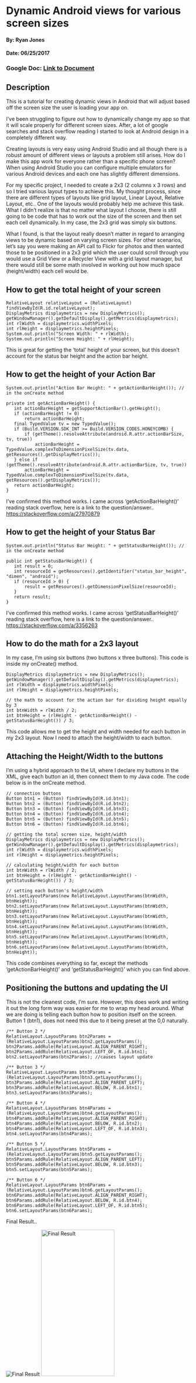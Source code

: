 # Dynamic Android views for various screen sizes

#### By: Ryan Jones
#### Date: 06/25/2017

### Google Doc: [Link to Document](https://docs.google.com/document/d/156tvgPxx0o7WsyVf394hrt6NM92XxSI6w8Nr2IJHSJU/edit?usp=sharing)

## Description
This is a tutorial for creating dynamic views in Android that will adjust based off the screen size the user is loading your app on.

I’ve been struggling to figure out how to dynamically change my app so that it will scale properly for different screen sizes. After, a lot of google searches and stack overflow reading I started to look at Android design in a completely different way.
 
Creating layouts is very easy using Android Studio and all though there is a robust amount of different views or layouts a problem still arises. How do I make this app work for everyone rather than a specific phone screen? When using Android Studio you can configure multiple emulators for various Android devices and each one has slightly different dimensions. 
 
For my specific project, I needed to create a 2x3 (2 columns x 3 rows) and so I tried various layout types to achieve this. My thought process, since there are different types of layouts like grid layout, Linear Layout, Relative Layout, etc.. One of the layouts would probably help me achieve this task. What I didn’t realize is that no matter what layout I choose, there is still going to be code that has to work out the size of the screen and then set each cell dynamically. In my case, the 2x3 grid was simply six buttons.
 
What I found, is that the layout really doesn’t matter in regard to arranging views to be dynamic based on varying screen sizes. For other scenarios, let’s say you were making an API call to Flickr for photos and then wanted those to be positioned in a 2x3 grid which the user could scroll through you would use a Grid View or a Recycler View with a grid layout manager, but there would still be some math involved in working out how much space (height/width) each cell would be.
 
## How to get the total height of your screen
```
RelativeLayout relativeLayout = (RelativeLayout) findViewById(R.id.relativeLayout);
DisplayMetrics displaymetrics = new DisplayMetrics();
getWindowManager().getDefaultDisplay().getMetrics(displaymetrics);
int rlWidth = displaymetrics.widthPixels;
int rlHeight = displaymetrics.heightPixels;
System.out.println("Screen Width: " + rlWidth);
System.out.println("Screen Height: " + rlHeight);
```
 
This is great for getting the ‘total’ height of your screen, but this doesn’t account for the status bar height and the action bar height.

## How to get the height of your Action Bar
``` System.out.println("Action Bar Height: " + getActionBarHeight()); // in the onCreate method ```

```
private int getActionBarHeight() {
   int actionBarHeight = getSupportActionBar().getHeight();
   if (actionBarHeight != 0)
       return actionBarHeight;
   final TypedValue tv = new TypedValue();
   if (Build.VERSION.SDK_INT >= Build.VERSION_CODES.HONEYCOMB) {
       if (getTheme().resolveAttribute(android.R.attr.actionBarSize, tv, true))
           actionBarHeight = TypedValue.complexToDimensionPixelSize(tv.data, getResources().getDisplayMetrics());
   } else if (getTheme().resolveAttribute(android.R.attr.actionBarSize, tv, true))
       actionBarHeight = TypedValue.complexToDimensionPixelSize(tv.data, getResources().getDisplayMetrics());
   return actionBarHeight;
}
```

I’ve confirmed this method works. I came across ‘getActionBarHeight()’ reading stack overflow, here is a link to the question/answer.. https://stackoverflow.com/a/27970879
 
## How to get the height of your Status Bar
``` System.out.println("Status Bar Height: " + getStatusBarHeight()); // in the onCreate method ```

```
public int getStatusBarHeight() {
   int result = 0;
   int resourceId = getResources().getIdentifier("status_bar_height", "dimen", "android");
   if (resourceId > 0) {
       result = getResources().getDimensionPixelSize(resourceId);
   }
   return result;
}
```
 
I’ve confirmed this method works. I came across ‘getStatusBarHeight()’ reading stack overflow, here is a link to the question/answer.. https://stackoverflow.com/a/3356263
 
## How to do the math for a 2x3 layout
In my case, I’m using six buttons (two buttons x three buttons). This code is inside my onCreate() method.

```
DisplayMetrics displaymetrics = new DisplayMetrics();
getWindowManager().getDefaultDisplay().getMetrics(displaymetrics);
int rlWidth = displaymetrics.widthPixels;
int rlHeight = displaymetrics.heightPixels;
 
// the math to account for the action bar for dividing height equally by 3
int btnWidth = rlWidth / 2;
int btnHeight = (rlHeight - getActionBarHeight() - getStatusBarHeight()) / 3;
```

This code allows me to get the height and width needed for each button in my 2x3 layout. Now I need to attach the height/width to each button.
 
## Attaching the Height/Width to the buttons
I’m using a hybrid approach to the UI, where I declare my buttons in the XML, give each button an id, then connect them to my Java code. The code below is in the onCreate method.

```
// connection buttons
Button btn1 = (Button) findViewById(R.id.btn1);
Button btn2 = (Button) findViewById(R.id.btn2);
Button btn3 = (Button) findViewById(R.id.btn3);
Button btn4 = (Button) findViewById(R.id.btn4);
Button btn5 = (Button) findViewById(R.id.btn5);
Button btn6 = (Button) findViewById(R.id.btn6);
 
// getting the total screen size, height/width
DisplayMetrics displaymetrics = new DisplayMetrics();
getWindowManager().getDefaultDisplay().getMetrics(displaymetrics);
int rlWidth = displaymetrics.widthPixels;
int rlHeight = displaymetrics.heightPixels;
 
// calculating height/width for each button
int btnWidth = rlWidth / 2;
int btnHeight = (rlHeight - getActionBarHeight() - getStatusBarHeight()) / 3;
 
// setting each button's height/width
btn1.setLayoutParams(new RelativeLayout.LayoutParams(btnWidth, btnHeight));
btn2.setLayoutParams(new RelativeLayout.LayoutParams(btnWidth, btnHeight));
btn3.setLayoutParams(new RelativeLayout.LayoutParams(btnWidth, btnHeight));
btn4.setLayoutParams(new RelativeLayout.LayoutParams(btnWidth, btnHeight));
btn5.setLayoutParams(new RelativeLayout.LayoutParams(btnWidth, btnHeight));
btn6.setLayoutParams(new RelativeLayout.LayoutParams(btnWidth, btnHeight));
```

This code combines everything so far, except the methods ‘getActionBarHeight()’ and ‘getStatusBarHeight()’ which you can find above.

## Positioning the buttons and updating the UI
This is not the cleanest code, I’m sure. However, this does work and writing it out the long form way was easier for me to wrap my head around. What we are doing is telling each button how to position itself on the screen. Button 1 (btn1), does not need this due to it being preset at the 0,0 naturally.

```
/** Button 2 */
RelativeLayout.LayoutParams btn2Params = (RelativeLayout.LayoutParams)btn2.getLayoutParams();
btn2Params.addRule(RelativeLayout.ALIGN_PARENT_RIGHT);
btn2Params.addRule(RelativeLayout.LEFT_OF, R.id.btn1);
btn2.setLayoutParams(btn2Params); //causes layout update
 
/** Button 3 */
RelativeLayout.LayoutParams btn3Params = (RelativeLayout.LayoutParams)btn3.getLayoutParams();
btn3Params.addRule(RelativeLayout.ALIGN_PARENT_LEFT);
btn3Params.addRule(RelativeLayout.BELOW, R.id.btn1);
btn3.setLayoutParams(btn3Params);
 
/** Button 4 */
RelativeLayout.LayoutParams btn4Params = (RelativeLayout.LayoutParams)btn4.getLayoutParams();
btn4Params.addRule(RelativeLayout.ALIGN_PARENT_RIGHT);
btn4Params.addRule(RelativeLayout.BELOW, R.id.btn2);
btn4Params.addRule(RelativeLayout.LEFT_OF, R.id.btn3);
btn4.setLayoutParams(btn4Params);
 
/** Button 5 */
RelativeLayout.LayoutParams btn5Params = (RelativeLayout.LayoutParams)btn5.getLayoutParams();
btn5Params.addRule(RelativeLayout.ALIGN_PARENT_LEFT);
btn5Params.addRule(RelativeLayout.BELOW, R.id.btn3);
btn5.setLayoutParams(btn5Params);
 
/** Button 6 */
RelativeLayout.LayoutParams btn6Params = (RelativeLayout.LayoutParams)btn6.getLayoutParams();
btn6Params.addRule(RelativeLayout.ALIGN_PARENT_RIGHT);
btn6Params.addRule(RelativeLayout.BELOW, R.id.btn4);
btn6Params.addRule(RelativeLayout.LEFT_OF, R.id.btn5);
btn6.setLayoutParams(btn6Params);
```

Final Result..

![Final Result](https://github.com/Znergy/dynamic-android-for-various-screen-sizes/blob/master/app/src/main/res/drawable/finalresult.png)
<img src="https://github.com/Znergy/dynamic-android-for-various-screen-sizes/blob/master/app/src/main/res/drawable/finalresult.png" alt="Final Result" style="width: 200px; height: 400px;"/>

